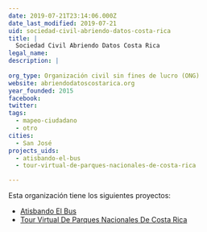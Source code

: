 ```yaml
---
date: 2019-07-21T23:14:06.000Z
date_last_modified: 2019-07-21
uid: sociedad-civil-abriendo-datos-costa-rica
title: |
  Sociedad Civil Abriendo Datos Costa Rica
legal_name: 
description: |
  
org_type: Organización civil sin fines de lucro (ONG)
website: abriendodatoscostarica.org
year_founded: 2015
facebook: 
twitter: 
tags:
  - mapeo-ciudadano
  - otro
cities: 
  - San José
projects_uids:
  - atisbando-el-bus
  - tour-virtual-de-parques-nacionales-de-costa-rica

---
```


Esta organización tiene los siguientes proyectos:

- [Atisbando El Bus](/proyectos/atisbando-el-bus)
- [Tour Virtual De Parques Nacionales De Costa Rica](/proyectos/tour-virtual-de-parques-nacionales-de-costa-rica)
